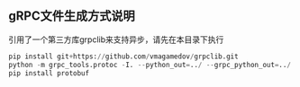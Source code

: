 ## gRPC文件生成方式说明

引用了一个第三方库grpclib来支持异步，请先在本目录下执行

``` python
pip install git+https://github.com/vmagamedov/grpclib.git
python -m grpc_tools.protoc -I. --python_out=../ --grpc_python_out=../ --python_grpc_out=../ ./hello.proto
pip install protobuf
```